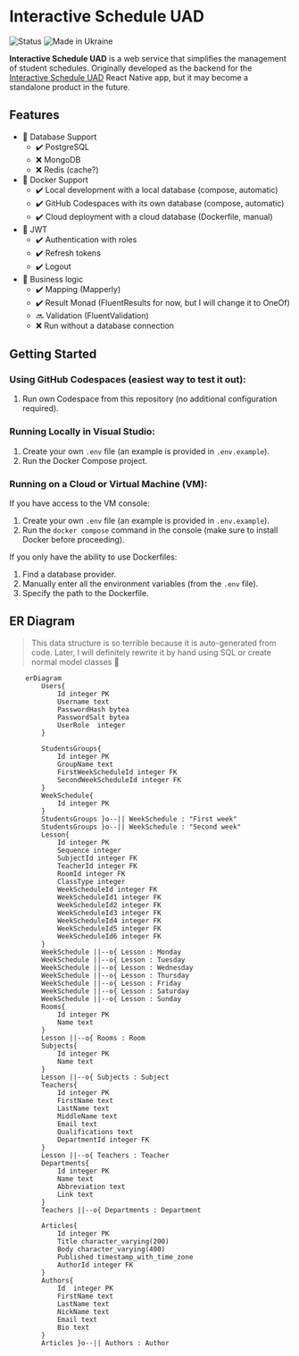 # Interactive Schedule UAD

![Status](https://img.shields.io/badge/status-active-47c219.svg)
![Made in Ukraine](https://img.shields.io/badge/made_in-Ukraine-ffd700.svg?labelColor=0057b7)

**Interactive Schedule UAD** is a web service that simplifies the management of student schedules. Originally developed as the backend for the [Interactive Schedule UAD](https://github.com/Seagullie/InteractiveScheduleUAD) React Native app, but it may become a standalone product in the future.

## Features

- 💾 Database Support
  - ✔️ PostgreSQL
  - ❌ MongoDB
  - ❌ Redis (cache?)
- 🐳 Docker Support
  - ✔️ Local development with a local database (compose, automatic)
  - ✔️ GitHub Codespaces with its own database (compose, automatic)
  - ✔️ Cloud deployment with a cloud database (Dockerfile, manual)
- 🔐 JWT
  - ✔️ Authentication with roles
  - ✔️ Refresh tokens
  - ✔️ Logout
- 💼 Business logic
  - ✔️ Mapping (Mapperly)
  - ✔️ Result Monad (FluentResults for now, but I will change it to OneOf)
  - 🔜 Validation (FluentValidation)
  - ❌ Run without a database connection

## Getting Started

### Using GitHub Codespaces (easiest way to test it out):
1. Run own Codespace from this repository (no additional configuration required).

### Running Locally in Visual Studio:
1. Create your own `.env` file (an example is provided in `.env.example`).
2. Run the Docker Compose project.

### Running on a Cloud or Virtual Machine (VM):

If you have access to the VM console:
1. Create your own `.env` file (an example is provided in `.env.example`).
2. Run the `docker compose` command in the console (make sure to install Docker before proceeding).

If you only have the ability to use Dockerfiles:
1. Find a database provider.
2. Manually enter all the environment variables (from the `.env` file).
3. Specify the path to the Dockerfile.

## ER Diagram

> This data structure is so terrible because it is auto-generated from code. Later, I will definitely rewrite it by hand using SQL or create normal model classes 🥲

```mermaid
	erDiagram
		Users{
			Id integer PK
			Username text
			PasswordHash bytea
			PasswordSalt bytea
			UserRole  integer
		}

		StudentsGroups{
			Id integer PK
			GroupName text
			FirstWeekScheduleId integer FK
			SecondWeekScheduleId integer FK
		}
		WeekSchedule{
			Id integer PK
		}
		StudentsGroups }o--|| WeekSchedule : "First week"
		StudentsGroups }o--|| WeekSchedule : "Second week"
		Lesson{
			Id integer PK
			Sequence integer
			SubjectId integer FK
			TeacherId integer FK
			RoomId integer FK
			ClassType integer
			WeekScheduleId integer FK
			WeekScheduleId1 integer FK
			WeekScheduleId2 integer FK
			WeekScheduleId3 integer FK
			WeekScheduleId4 integer FK
			WeekScheduleId5 integer FK
			WeekScheduleId6 integer FK
		}
		WeekSchedule ||--o{ Lesson : Monday
		WeekSchedule ||--o{ Lesson : Tuesday
		WeekSchedule ||--o{ Lesson : Wednesday
		WeekSchedule ||--o{ Lesson : Thursday
		WeekSchedule ||--o{ Lesson : Friday
		WeekSchedule ||--o{ Lesson : Saturday
		WeekSchedule ||--o{ Lesson : Sunday
		Rooms{
			Id integer PK
			Name text
		}
		Lesson ||--o{ Rooms : Room
		Subjects{
			Id integer PK
			Name text
		}
		Lesson ||--o{ Subjects : Subject
		Teachers{
			Id integer PK
			FirstName text
			LastName text
			MiddleName text
			Email text
			Qualifications text
			DepartmentId integer FK
		}
		Lesson ||--o{ Teachers : Teacher
		Departments{
			Id integer PK
			Name text
			Abbreviation text
			Link text
		}
		Teachers ||--o{ Departments : Department

		Articles{
			Id integer PK
			Title character_varying(200)
			Body character_varying(400)
			Published timestamp_with_time_zone
			AuthorId integer FK
		}
		Authors{
			Id  integer PK
			FirstName text
			LastName text
			NickName text
			Email text
			Bio text
		}
		Articles }o--|| Authors : Author
```
